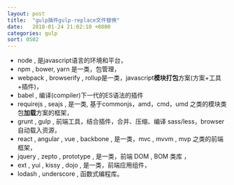 ```yaml
---
layout: post
title:  "gulp插件gulp-replace文件替换"
date:   2018-01-24 21:02:10 +0800
categories: gulp
sort: 0502
---
```




- node , 是javascript语言的环境和平台，
- npm , bower, yarn 是一类，包管理，
- webpack , browserify , rollup是一类，javascript**模块打包**方案(方案+工具+插件)，
- babel , 编译(compiler)下一代的ES语法的插件
- requirejs , seajs , 是一类, 基于commonjs，amd，cmd，umd 之类的模块类包**加载**方案的框架，
- grunt , gulp , 前端工具，结合插件，合并、压缩、编译 sass/less，browser 自动载入资源，
- react , angular , vue , backbone , 是一类，mvc , mvvm , mvp 之类的前端框架，
- jquery , zepto , prototype , 是一类，前端 DOM , BOM 类库 ，
- ext , yui , kissy , dojo , 是一类，前端应用组件，
- lodash , underscore , 函数式编程库。

